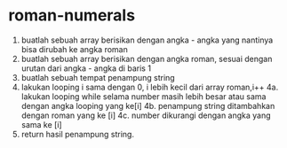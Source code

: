 # roman-numerals

1. buatlah sebuah array berisikan dengan angka - angka yang nantinya bisa dirubah ke angka roman
2. buatlah sebuah array berisikan dengan angka roman, sesuai dengan urutan dari angka - angka di baris 1
3. buatlah sebuah tempat penampung string
4. lakukan looping i sama dengan 0, i lebih kecil dari array roman,i++
4a. lakukan looping while selama number masih lebih besar atau sama dengan angka looping yang ke[i]
4b. penampung string ditambahkan dengan roman yang ke [i]
4c. number dikurangi dengan angka yang sama ke [i]
5. return hasil penampung string.
